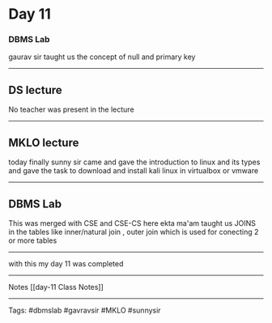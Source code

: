 # Day 11

### DBMS Lab 
gaurav sir taught us the concept of null and primary key 

___
## DS lecture 
No teacher was present in the lecture 

___
## MKLO lecture 
today finally sunny sir came and gave the introduction to linux and its types and gave the task to download and install kali linux in virtualbox or vmware

___
## DBMS Lab

This was merged  with CSE and CSE-CS  here ekta ma'am taught us JOINS in the tables like inner/natural join , outer join which is used for conecting 2 or more tables 

___
with this my day 11 was completed 
___
Notes 
	[[day-11 Class Notes]]
___
Tags:
	#dbmslab #gavravsir #MKLO #sunnysir  